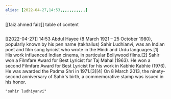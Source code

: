 ```yaml
---
alias: [2022-04-27,14:53,,,,,,,,,,,]
---
```

[[faiz ahmed faiz]]
table of content
```toc
```

[[2022-04-27]] 14:53
Abdul Hayee (8 March 1921 – 25 October 1980), popularly known by his pen name (takhallus) Sahir Ludhianvi, was an Indian poet and film song lyricist who wrote in the Hindi and Urdu languages.[1]
His work influenced Indian cinema, in particular Bollywood films.[2] Sahir won a Filmfare Award for Best Lyricist for Taj Mahal (1963). He won a second Filmfare Award for Best Lyricist for his work in Kabhie Kabhie (1976). He was awarded the Padma Shri in 1971.[3][4] On 8 March 2013, the ninety-second anniversary of Sahir's birth, a commemorative stamp was issued in his honor.
```query
"sahir ludhiyanvi"
```